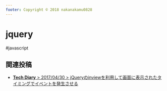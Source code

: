 ```yaml
---
footer: Copyright © 2018 nakanakamu0828
---
```

# jquery
#javascript

## 関連投稿
* [<b>Tech Diary</b> &gt; 2017/04/30 &gt; jQueryのinviewを利用して画面に表示されたタイミングでイベントを発生させる](/diary/2018-04-30.html#jquery%E3%81%AEinview%E3%82%92%E5%88%A9%E7%94%A8%E3%81%97%E3%81%A6%E7%94%BB%E9%9D%A2%E3%81%AB%E8%A1%A8%E7%A4%BA%E3%81%95%E3%82%8C%E3%81%9F%E3%82%BF%E3%82%A4%E3%83%9F%E3%83%B3%E3%82%B0%E3%81%A7%E3%82%A4%E3%83%99%E3%83%B3%E3%83%88%E3%82%92%E7%99%BA%E7%94%9F%E3%81%95%E3%81%9B%E3%82%8B)


